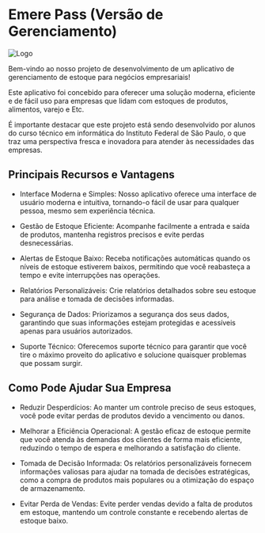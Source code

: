 # Emere Pass (Versão de Gerenciamento)

![Logo](https://i.imgur.com/SmdsPth.png)




Bem-vindo ao nosso projeto de desenvolvimento de um aplicativo de gerenciamento de estoque para negócios empresariais!

Este aplicativo foi concebido para oferecer uma solução moderna, eficiente e de fácil uso para empresas que lidam com estoques de produtos, alimentos, varejo e Etc. 

É importante destacar que este projeto está sendo desenvolvido por alunos do curso técnico em informática do Instituto Federal de São Paulo, o que traz uma perspectiva fresca e inovadora para atender às necessidades das empresas.


## Principais Recursos e Vantagens
- Interface Moderna e Simples: Nosso aplicativo oferece uma interface de usuário moderna e intuitiva, tornando-o fácil de usar para qualquer pessoa, mesmo sem experiência técnica.

- Gestão de Estoque Eficiente: Acompanhe facilmente a entrada e saída de produtos, mantenha registros precisos e evite perdas desnecessárias.

- Alertas de Estoque Baixo: Receba notificações automáticas quando os níveis de estoque estiverem baixos, permitindo que você reabasteça a tempo e evite interrupções nas operações.

- Relatórios Personalizáveis: Crie relatórios detalhados sobre seu estoque para análise e tomada de decisões informadas.

- Segurança de Dados: Priorizamos a segurança dos seus dados, garantindo que suas informações estejam protegidas e acessíveis apenas para usuários autorizados.

- Suporte Técnico: Oferecemos suporte técnico para garantir que você tire o máximo proveito do aplicativo e solucione quaisquer problemas que possam surgir.


## Como Pode Ajudar Sua Empresa
- Reduzir Desperdícios: Ao manter um controle preciso de seus estoques, você pode evitar perdas de produtos devido a vencimento ou danos.

- Melhorar a Eficiência Operacional: A gestão eficaz de estoque permite que você atenda às demandas dos clientes de forma mais eficiente, reduzindo o tempo de espera e melhorando a satisfação do cliente.

- Tomada de Decisão Informada: Os relatórios personalizáveis fornecem informações valiosas para ajudar na tomada de decisões estratégicas, como a compra de produtos mais populares ou a otimização do espaço de armazenamento.

- Evitar Perda de Vendas: Evite perder vendas devido a falta de produtos em estoque, mantendo um controle constante e recebendo alertas de estoque baixo.
